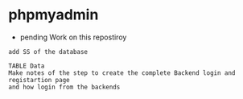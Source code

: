 # phpmyadmin

* pending Work on this repostiroy 
```
add SS of the database 

TABLE Data
Make notes of the step to create the complete Backend login and registartion page
and how login from the backends
```
